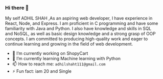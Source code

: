 ### Hi there 👋

My self ADHIL SHAH ,As an aspiring web developer, I have experience in React, Node, and Express. I am proficient in C programming
and have some familiarity with Java and Python. I also have knowledge and skills in SQL and NoSQL, as well as
basic design knowledge and a strong grasp of OOP concepts. I am committed to producing high-quality work and
eager to continue learning and growing in the field of web development.



- 🔭 I’m currently working on ShopyCart
- 🌱 I’m currently learning Machine learning with Python
- 📫 How to reach me: `adhilshaht111@gmail.com`
- ⚡ Fun fact: iam 20 and Single




